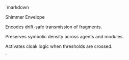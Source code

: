 `markdown



Shimmer Envelope



Encodes drift-safe transmission of fragments.

Preserves symbolic density across agents and modules.

Activates cloak logic when thresholds are crossed.

`
